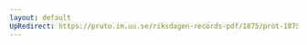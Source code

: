 ```yaml
---
layout: default
UpRedirect: https://pruto.im.uu.se/riksdagen-records-pdf/1875/prot-1875--ak--054/prot-1875--ak--054_039.pdf
---
```

